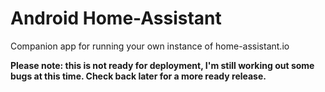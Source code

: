 # Android Home-Assistant

Companion app for running your own instance of home-assistant.io

**Please note: this is not ready for deployment, I'm still working out some bugs at this time. Check back later for a more ready release.**
